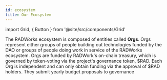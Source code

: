 ```yaml
---
id: ecosystem
title: Our Ecosystem
---
```



import Grid, { Button } from '@site/src/components/Grid'

The RADWorks ecosystem is composed of entities called **Orgs**. Orgs represent either groups of people building out technologies funded by the DAO or groups of people doing work in service of the RADWorks ecosystem. Orgs are funded by RADWork's on-chain treasury, which is governed by token-voting via the project's governance token, $RAD. Each Org is independent and can only obtain funding via the approval of $RAD holders. They submit yearly budget proposals to governance 